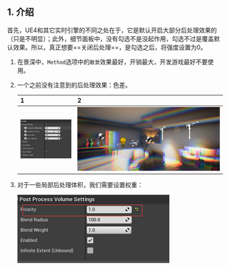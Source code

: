 ## 1. 介绍

首先，UE4和其它实时引擎的不同之处在于，它是默认开启大部分后处理效果的（只是不明显）；此外，细节面板中，没有勾选不是没起作用，勾选不过是覆盖默认效果。所以，真正想要==关闭后处理==，是勾选之后，将强度设置为0。

1. 在景深中，`Method`选项中的`散景`效果最好，开销最大，开发游戏最好不要使用。

2. 一个之前没有注意到的后处理效果：色差。

   | 1                                                            | 2                                                            |
   | ------------------------------------------------------------ | ------------------------------------------------------------ |
   | ![image-20210111102922906](后处理基础1.assets/image-20210111102922906.png) | ![image-20210111102939356](后处理基础1.assets/image-20210111102939356.png) |

3. 对于一些局部后处理体积，我们需要设置权重：

   ![image-20210111103305961](后处理基础1.assets/image-20210111103305961.png)